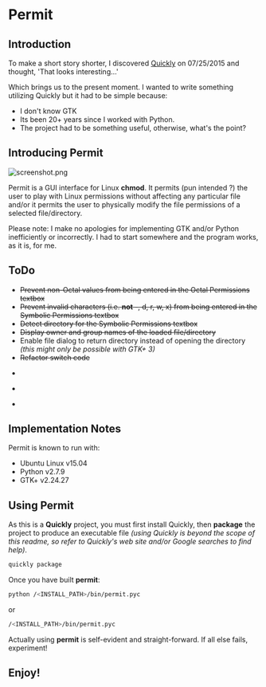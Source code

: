 Permit
==============
  
## Introduction
To make a short story shorter, I discovered [Quickly](https://wiki.ubuntu.com/Quickly) on 07/25/2015 
and thought, 'That looks interesting...'

Which brings us to the present moment. I wanted to write something utilizing Quickly but it had to be simple because:
 
- I don't know GTK
- Its been 20+ years since I worked with Python. 
- The project had to be something useful, otherwise, what's the point?
 
## Introducing Permit
![screenshot.png](https://bitbucket.org/repo/GM556R/images/3691134067-screenshot.png)

Permit is a GUI interface for Linux **chmod**. It permits (pun intended ?) the user to play with Linux permissions 
without affecting any particular file and/or it permits the user to physically modify the file permissions of a 
selected file/directory.

Please note: I make no apologies for implementing GTK and/or Python inefficiently or incorrectly. I had to start 
somewhere and the program works, as it is, for me.

## ToDo
- ~~Prevent non-Octal values from being entered in the Octal Permissions textbox~~
- ~~Prevent invalid characters (i.e. **not** -, d, r, w, x) from being entered in the Symbolic Permissions textbox~~
- ~~Detect directory for the Symbolic Permissions textbox~~
- ~~Display owner and group names of the loaded file/directory~~
- Enable file dialog to return directory instead of opening the directory _(this might only be possible with GTK+ 3)_
- ~~Refactor switch code~~
- ~~~Prevent user from doing a **chmod 000** to himself/herself!~~~
- ~~~Remove menu???~~~
- ~~~Add **chown** functionality???~~~

## Implementation Notes
Permit is known to run with:

- Ubuntu Linux v15.04
- Python v2.7.9
- GTK+ v2.24.27

## Using Permit
As this is a **Quickly** project, you must first install Quickly, then **package** the project to produce an 
executable file _(using Quickly is beyond the scope of this readme, so refer to Quickly's web site and/or Google 
searches to find help)_.

```bash
quickly package
```

Once you have built **permit**:

```bash
python /<INSTALL_PATH>/bin/permit.pyc
```

or

```bash
/<INSTALL_PATH>/bin/permit.pyc
```

Actually using **permit** is self-evident and straight-forward. If all else fails, experiment!

## Enjoy!